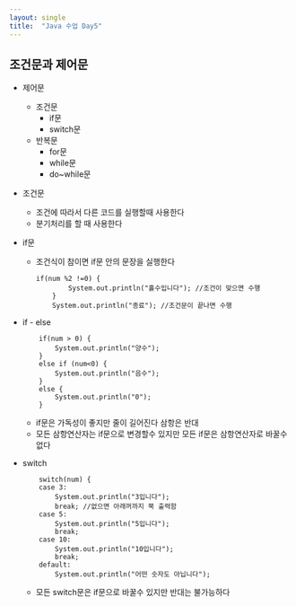 ```yaml
---
layout: single
title:  "Java 수업 Day5"
---
```

## 조건문과 제어문

* 제어문 
	* 조건문
		* if문
		* switch문
	* 반복문
		* for문
		* while문
		* do~while문


* 조건문 
	* 조건에 따라서 다른 코드를 실행할때 사용한다
	* 분기처리를 할 때 사용한다
* if문
  * 조건식이 참이면 if문 안의 문장을 실행한다
    ```
    if(num %2 !=0) {
			System.out.println("홀수입니다"); //조건이 맞으면 수행
		}
		System.out.println("종료"); //조건문이 끝나면 수행
    ```

	

* if - else
    ```
		if(num > 0) {
			System.out.println("양수");
		}
		else if (num<0) {
			System.out.println("음수");
		}
		else {
			System.out.println("0");
		}
    ```

  * if문은 가독성이 좋지만 줄이 길어진다 삼항은 반대
  * 모든 삼항연산자는 if문으로 변경할수 있지만 모든 if문은 삼항연산자로 바꿀수 없다

* switch
    ```
		switch(num) {
		case 3:
			System.out.println("3입니다");
			break; //없으면 아래꺼까지 쭉 출력함
		case 5:
			System.out.println("5입니다");
			break;
		case 10:
			System.out.println("10입니다");
			break;
		default:
			System.out.println("어떤 숫자도 아닙니다");
    ```
  * 모든 switch문은 if문으로 바꿀수 있지만 반대는 불가능하다
